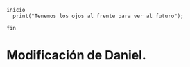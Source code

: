 ```
inicio 
  print("Tenemos los ojos al frente para ver al futuro");

fin
```
# Modificación de Daniel.
